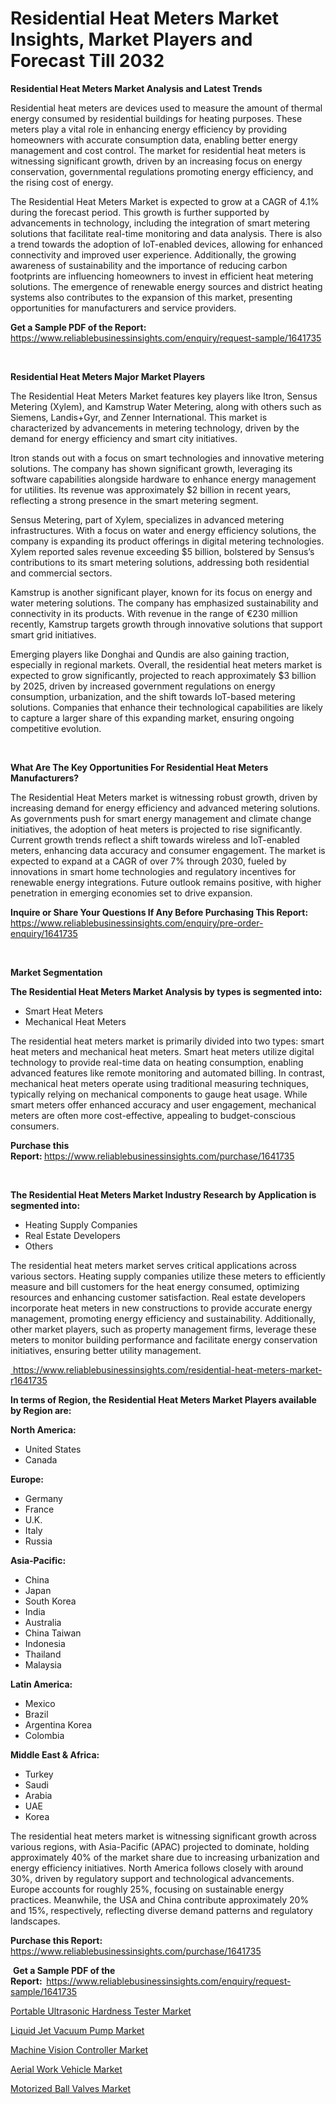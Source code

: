 <p><h1>Residential Heat Meters Market Insights, Market Players and Forecast Till 2032</h1></p><p><strong>Residential Heat Meters Market Analysis and Latest Trends</strong></p>
<p><p>Residential heat meters are devices used to measure the amount of thermal energy consumed by residential buildings for heating purposes. These meters play a vital role in enhancing energy efficiency by providing homeowners with accurate consumption data, enabling better energy management and cost control. The market for residential heat meters is witnessing significant growth, driven by an increasing focus on energy conservation, governmental regulations promoting energy efficiency, and the rising cost of energy.</p><p>The Residential Heat Meters Market is expected to grow at a CAGR of 4.1% during the forecast period. This growth is further supported by advancements in technology, including the integration of smart metering solutions that facilitate real-time monitoring and data analysis. There is also a trend towards the adoption of IoT-enabled devices, allowing for enhanced connectivity and improved user experience. Additionally, the growing awareness of sustainability and the importance of reducing carbon footprints are influencing homeowners to invest in efficient heat metering solutions. The emergence of renewable energy sources and district heating systems also contributes to the expansion of this market, presenting opportunities for manufacturers and service providers.</p></p>
<p><strong>Get a Sample PDF of the Report:&nbsp;</strong> <a href="https://www.reliablebusinessinsights.com/enquiry/request-sample/1641735?utm_campaign=1873&utm_medium=2&utm_source=Github&utm_content=ia&utm_term=22022025&utm_id=residential-heat-meters">https://www.reliablebusinessinsights.com/enquiry/request-sample/1641735</a></p>
<p>&nbsp;</p>
<p><strong>Residential Heat Meters Major Market Players</strong></p>
<p><p>The Residential Heat Meters Market features key players like Itron, Sensus Metering (Xylem), and Kamstrup Water Metering, along with others such as Siemens, Landis+Gyr, and Zenner International. This market is characterized by advancements in metering technology, driven by the demand for energy efficiency and smart city initiatives.</p><p>Itron stands out with a focus on smart technologies and innovative metering solutions. The company has shown significant growth, leveraging its software capabilities alongside hardware to enhance energy management for utilities. Its revenue was approximately $2 billion in recent years, reflecting a strong presence in the smart metering segment.</p><p>Sensus Metering, part of Xylem, specializes in advanced metering infrastructures. With a focus on water and energy efficiency solutions, the company is expanding its product offerings in digital metering technologies. Xylem reported sales revenue exceeding $5 billion, bolstered by Sensus’s contributions to its smart metering solutions, addressing both residential and commercial sectors.</p><p>Kamstrup is another significant player, known for its focus on energy and water metering solutions. The company has emphasized sustainability and connectivity in its products. With revenue in the range of €230 million recently, Kamstrup targets growth through innovative solutions that support smart grid initiatives.</p><p>Emerging players like Donghai and Qundis are also gaining traction, especially in regional markets. Overall, the residential heat meters market is expected to grow significantly, projected to reach approximately $3 billion by 2025, driven by increased government regulations on energy consumption, urbanization, and the shift towards IoT-based metering solutions. Companies that enhance their technological capabilities are likely to capture a larger share of this expanding market, ensuring ongoing competitive evolution.</p></p>
<p>&nbsp;</p>
<p><strong>What Are The Key Opportunities For Residential Heat Meters Manufacturers?</strong></p>
<p><p>The Residential Heat Meters market is witnessing robust growth, driven by increasing demand for energy efficiency and advanced metering solutions. As governments push for smart energy management and climate change initiatives, the adoption of heat meters is projected to rise significantly. Current growth trends reflect a shift towards wireless and IoT-enabled meters, enhancing data accuracy and consumer engagement. The market is expected to expand at a CAGR of over 7% through 2030, fueled by innovations in smart home technologies and regulatory incentives for renewable energy integrations. Future outlook remains positive, with higher penetration in emerging economies set to drive expansion.</p></p>
<p><strong>Inquire or Share Your Questions If Any Before Purchasing This Report:</strong> <a href="https://www.reliablebusinessinsights.com/enquiry/pre-order-enquiry/1641735?utm_campaign=1873&utm_medium=2&utm_source=Github&utm_content=ia&utm_term=22022025&utm_id=residential-heat-meters">https://www.reliablebusinessinsights.com/enquiry/pre-order-enquiry/1641735</a></p>
<p>&nbsp;</p>
<p><strong>Market Segmentation</strong></p>
<p><strong>The Residential Heat Meters Market Analysis by types is segmented into:</strong></p>
<p><ul><li>Smart Heat Meters</li><li>Mechanical Heat Meters</li></ul></p>
<p><p>The residential heat meters market is primarily divided into two types: smart heat meters and mechanical heat meters. Smart heat meters utilize digital technology to provide real-time data on heating consumption, enabling advanced features like remote monitoring and automated billing. In contrast, mechanical heat meters operate using traditional measuring techniques, typically relying on mechanical components to gauge heat usage. While smart meters offer enhanced accuracy and user engagement, mechanical meters are often more cost-effective, appealing to budget-conscious consumers.</p></p>
<p><strong>Purchase this Report:&nbsp;</strong><a href="https://www.reliablebusinessinsights.com/purchase/1641735?utm_campaign=1873&utm_medium=2&utm_source=Github&utm_content=ia&utm_term=22022025&utm_id=residential-heat-meters">https://www.reliablebusinessinsights.com/purchase/1641735</a></p>
<p>&nbsp;</p>
<p><strong>The Residential Heat Meters Market Industry Research by Application is segmented into:</strong></p>
<p><ul><li>Heating Supply Companies</li><li>Real Estate Developers</li><li>Others</li></ul></p>
<p><p>The residential heat meters market serves critical applications across various sectors. Heating supply companies utilize these meters to efficiently measure and bill customers for the heat energy consumed, optimizing resources and enhancing customer satisfaction. Real estate developers incorporate heat meters in new constructions to provide accurate energy management, promoting energy efficiency and sustainability. Additionally, other market players, such as property management firms, leverage these meters to monitor building performance and facilitate energy conservation initiatives, ensuring better utility management.</p></p>
<p><a href="https://www.reliablebusinessinsights.com/residential-heat-meters-market-r1641735?utm_campaign=1873&utm_medium=2&utm_source=Github&utm_content=ia&utm_term=22022025&utm_id=residential-heat-meters">&nbsp;https://www.reliablebusinessinsights.com/residential-heat-meters-market-r1641735</a></p>
<p><strong>In terms of Region, the Residential Heat Meters Market Players available by Region are:</strong></p>
<p>
    <p> <strong> North America: </strong>
        <ul>
            <li>United States</li>
            <li>Canada</li>
        </ul>
        </p> 
    <p> <strong> Europe: </strong>
        <ul>
            <li>Germany</li>
            <li>France</li>
            <li>U.K.</li>
            <li>Italy</li>
            <li>Russia</li>
        </ul>
        </p> 
    <p> <strong> Asia-Pacific: </strong>
        <ul>
            <li>China</li>
            <li>Japan</li>
            <li>South Korea</li>
            <li>India</li>
            <li>Australia</li>
            <li>China Taiwan</li>
            <li>Indonesia</li>
            <li>Thailand</li>
            <li>Malaysia</li>
        </ul>
        </p> 
    <p> <strong> Latin America: </strong>
        <ul>
            <li>Mexico</li>
            <li>Brazil</li>
            <li>Argentina Korea</li>
            <li>Colombia</li>
        </ul>
        </p> 
    <p> <strong> Middle East & Africa: </strong>
        <ul>
            <li>Turkey</li>
            <li>Saudi</li>
            <li>Arabia</li>
            <li>UAE</li>
            <li>Korea</li>
        </ul>
    </p>
    </p>
<p><p>The residential heat meters market is witnessing significant growth across various regions, with Asia-Pacific (APAC) projected to dominate, holding approximately 40% of the market share due to increasing urbanization and energy efficiency initiatives. North America follows closely with around 30%, driven by regulatory support and technological advancements. Europe accounts for roughly 25%, focusing on sustainable energy practices. Meanwhile, the USA and China contribute approximately 20% and 15%, respectively, reflecting diverse demand patterns and regulatory landscapes.</p></p>
<p><strong>Purchase this Report: </strong><a href="https://www.reliablebusinessinsights.com/purchase/1641735?utm_campaign=1873&utm_medium=2&utm_source=Github&utm_content=ia&utm_term=22022025&utm_id=residential-heat-meters">https://www.reliablebusinessinsights.com/purchase/1641735</a></p>
<p>&nbsp;<strong>Get a Sample PDF of the Report:&nbsp;&nbsp;</strong><a href="https://www.reliablebusinessinsights.com/enquiry/request-sample/1641735?utm_campaign=1873&utm_medium=2&utm_source=Github&utm_content=ia&utm_term=22022025&utm_id=residential-heat-meters">https://www.reliablebusinessinsights.com/enquiry/request-sample/1641735</a></p>
<p><strong></strong></p>
<p><p><a href="https://github.com/armsinwan/Market-Research-Report-List-1/blob/main/portable-ultrasonic-hardness-tester-market.md?utm_campaign=1873&utm_medium=2&utm_source=Github&utm_content=ia&utm_term=22022025&utm_id=residential-heat-meters">Portable Ultrasonic Hardness Tester Market</a></p><p><a href="https://github.com/sirayedantte/Market-Research-Report-List-1/blob/main/liquid-jet-vacuum-pump-market.md?utm_campaign=1873&utm_medium=2&utm_source=Github&utm_content=ia&utm_term=22022025&utm_id=residential-heat-meters">Liquid Jet Vacuum Pump Market</a></p><p><a href="https://github.com/biyajausenik/Market-Research-Report-List-1/blob/main/machine-vision-controller-market.md?utm_campaign=1873&utm_medium=2&utm_source=Github&utm_content=ia&utm_term=22022025&utm_id=residential-heat-meters">Machine Vision Controller Market</a></p><p><a href="https://github.com/herakterroem/Market-Research-Report-List-1/blob/main/aerial-work-vehicle-market.md?utm_campaign=1873&utm_medium=2&utm_source=Github&utm_content=ia&utm_term=22022025&utm_id=residential-heat-meters">Aerial Work Vehicle Market</a></p><p><a href="https://github.com/debowflaggqw/Market-Research-Report-List-1/blob/main/motorized-ball-valves-market.md?utm_campaign=1873&utm_medium=2&utm_source=Github&utm_content=ia&utm_term=22022025&utm_id=residential-heat-meters">Motorized Ball Valves Market</a></p></p>